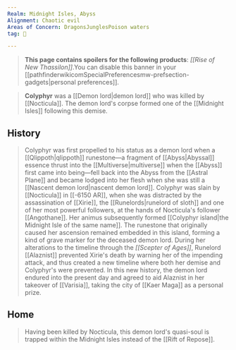 ```yaml
---
Realm: Midnight Isles, Abyss
Alignment: Chaotic evil
Areas of Concern: DragonsJunglesPoison waters
tag: 👤️

---
```


> **This page contains spoilers for the following products**: *[[Rise of New Thassilon]]*.You can disable this banner in your [[pathfinderwikicomSpecialPreferencesmw-prefsection-gadgets|personal preferences]].


> **Colyphyr** was a [[Demon lord|demon lord]] who was killed by [[Nocticula]]. The demon lord's corpse formed one of the [[Midnight Isles]] following this demise.


## History

> Colyphyr was first propelled to his status as a demon lord when a [[Qlippoth|qlippoth]] runestone—a fragment of [[Abyss|Abyssal]] essence thrust into the [[Multiverse|multiverse]] when the [[Abyss]] first came into being—fell back into the Abyss from the [[Astral Plane]] and became lodged into her flesh when she was still a [[Nascent demon lord|nascent demon lord]].
> Colyphyr was slain by [[Nocticula]] in [[-6150 AR]], when she was distracted by the assassination of [[Xirie]], the [[Runelords|runelord of sloth]] and one of her most powerful followers, at the hands of Nocticula's follower [[Angothane]]. Her animus subsequently formed [[Colyphyr island|the Midnight Isle of the same name]]. The runestone that originally caused her ascension remained embedded in this island, forming a kind of grave marker for the deceased demon lord.
> During her alterations to the timeline through the *[[Scepter of Ages]]*, Runelord [[Alaznist]] prevented Xirie's death by warning her of the impending attack, and thus created a new timeline where both her demise and Colyphyr's were prevented. In this new history, the demon lord endured into the present day and agreed to aid Alaznist in her takeover of [[Varisia]], taking the city of [[Kaer Maga]] as a personal prize.


## Home

> Having been killed by Nocticula, this demon lord's quasi-soul is trapped within the Midnight Isles instead of the [[Rift of Repose]].









